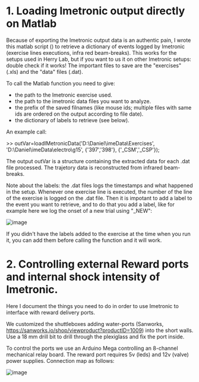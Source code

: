 # 1. Loading Imetronic output directly on Matlab

Because of exporting the Imetronic output data is an authentic pain, I wrote this matlab script () to retrieve a dictionary of events logged by Imetronic (exercise lines executions, infra red beam-breaks). This works for the setups used in Herry Lab, but if you want to us it on other Imetronic setups: double check if it works!
The important files to save are the "exercises" (.xls) and the "data" files (.dat). 

To call the Matlab function you need to give:
- the path to the Imetronic exercise used.
- the path to the imetronic data files you want to analyze.
- the prefix of the saved filnames (like mouse ids; multiple files with same ids are ordered on the output according to file date).
- the dictionary of labels to retrieve (see below).

An example call:

\>\> outVar=loadIMetronicData('D:\Daniel\imeData\Exercises', 'D:\Daniel\imeData\electro\g15', {'397','398'}, {'_CSM','_CSP'});

The output outVar is a structure containing the extracted data for each .dat file processed. The trajetory data is reconstructed from infrared beam-breaks.

Note about the labels: the .dat files logs the timestamps and what happened in the setup. Whenever one exercise line is executed, the number of the line of the exercise is logged on the .dat file. Then it is impotant to add a label to the event you want to retrieve, and to do that
you add a label, like for example here we log the onset of a new trial using "_NEW":

![image](https://user-images.githubusercontent.com/28762337/224672649-e4ecca8e-3c8a-4344-b878-c2c86f5b1e24.png)

If you didn't have the labels added to the exercise at the time when you run it, you can add them before calling the function and it will work. 


# 2. Controlling external Reward ports and internal shock intensity of Imetronic.

Here I document the things you need to do in order to use Imetronic to interface with reward delivery ports. 

We customized the shuttleboxes adding water-ports (Sanworks, https://sanworks.io/shop/viewproduct?productID=1009) into the short walls. Use a 18 mm drill bit to drill through the plexiglass and fix the port inside.

To control the ports we use an Arduino Mega controlling an 8-channel mechanical relay board. The reward port requires 5v (leds) and 12v (valve) power supplies. 
Connection map as follows:

![image](https://user-images.githubusercontent.com/28762337/224666493-960b5899-537d-441e-8f04-bc3a97f3d3b6.png)


